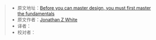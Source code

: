 > * 原文地址：[Before you can master design, you must first master the fundamentals](https://www.freecodecamp.org/news/before-you-can-master-design-you-must-first-master-the-fundamentals-1981a2af1fda/)
> * 原文作者：[Jonathan Z White](https://www.freecodecamp.org/news/author/jonathanzwhite/)
> * 译者：
> * 校对者：
